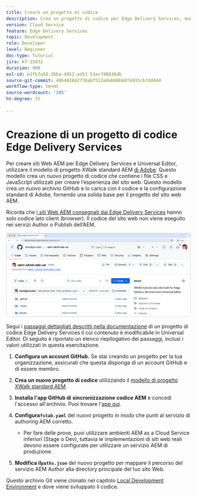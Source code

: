 ```yaml
---
title: Creare un progetto di codice
description: Crea un progetto di codice per Edge Delivery Services, modificabile tramite l’Editor universale.
version: Cloud Service
feature: Edge Delivery Services
topic: Development
role: Developer
level: Beginner
doc-type: Tutorial
jira: KT-15832
duration: 900
exl-id: e1fb7a58-2bba-4952-ad53-53ecf80836db
source-git-commit: 48b402642738abf512edab68b6074935cb7dd444
workflow-type: tm+mt
source-wordcount: '285'
ht-degree: 1%

---
```


# Creazione di un progetto di codice Edge Delivery Services

Per creare siti Web AEM per Edge Delivery Services e Universal Editor, utilizzare il modello di progetto XWalk standard AEM [di Adobe](https://github.com/adobe-rnd/aem-boilerplate-xwalk). Questo modello crea un nuovo progetto di codice che contiene i file CSS e JavaScript utilizzati per creare l’esperienza del sito web. Questo modello crea un nuovo archivio GitHub e lo carica con il codice e la configurazione standard di Adobe, fornendo una solida base per il progetto del sito web AEM.

Ricorda che [i siti Web AEM consegnati dai Edge Delivery Services](https://experienceleague.adobe.com/en/docs/experience-manager-learn/sites/edge-delivery-services/overview) hanno solo codice lato client (browser). Il codice del sito web non viene eseguito nei servizi Author o Publish dell’AEM.

![Nuovo progetto Edge Delivery Services](./assets/1-new-project/new-project.png)

Segui i [passaggi dettagliati descritti nella documentazione](https://experienceleague.adobe.com/en/docs/experience-manager-cloud-service/content/edge-delivery/wysiwyg-authoring/edge-dev-getting-started#create-github-project) di un progetto di codice Edge Delivery Services il cui contenuto è modificabile in Universal Editor.  Di seguito è riportato un elenco riepilogativo dei passaggi, inclusi i valori utilizzati in questa esercitazione.

1. **Configura un account GitHub.** Se stai creando un progetto per la tua organizzazione, assicurati che questa disponga di un account GitHub e di essere membro.
2. **Crea un nuovo progetto di codice** utilizzando il [modello di progetto XWalk standard AEM](https://github.com/adobe-rnd/aem-boilerplate-xwalk).
3. **Installa l&#39;app GitHub di sincronizzazione codice AEM** e concedi l&#39;accesso all&#39;archivio. Puoi trovare l&#39;[app qui](https://github.com/apps/aem-code-sync).
4. **Configura`fstab.yaml`** del nuovo progetto in modo che punti al servizio di authoring AEM corretto.

   * Per fare delle prove, puoi utilizzare ambienti AEM as a Cloud Service inferiori (Stage o Dev), tuttavia le implementazioni di siti web reali devono essere configurate per utilizzare un servizio AEM di produzione.

5. **Modifica il`paths.json`** del nuovo progetto per mappare il percorso del servizio AEM Author alla directory principale del tuo sito Web.

Questo archivio Git viene clonato nel capitolo [Local Development Environment](https://experienceleague.adobe.com/en/docs/experience-manager-learn/sites/edge-delivery-services/developing/universal-editor/3-local-development-environment) e dove viene sviluppato il codice.
